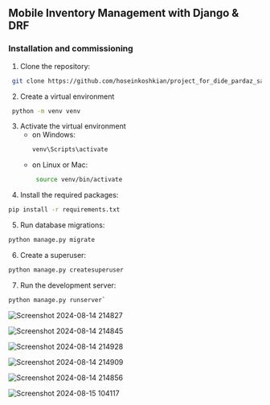 ## Mobile Inventory Management  with Django & DRF


### Installation and commissioning

1.  Clone the repository:
```bash  
 git clone https://github.com/hoseinkoshkian/project_for_dide_pardaz_saba.git
```

2. Create a virtual environment
  ```bash  
   python -m venv venv
```

3. Activate the virtual environment
	- on Windows:
		 ```bash  
		 venv\Scripts\activate
		```
	 - on Linux or Mac:
		  ```bash  
		   source venv/bin/activate
		```
 4. Install the required packages:
  ```bash  
 pip install -r requirements.txt
```
 5. Run database migrations:
  ```bash  
  python manage.py migrate
```
 6. Create a superuser:
  ```bash  
 python manage.py createsuperuser
```
 7. Run the development server:
  ```bash  
 python manage.py runserver`
```


![Screenshot 2024-08-14 214827](https://github.com/user-attachments/assets/efd42ded-23c9-4e93-b901-afeff1ce7753)

![Screenshot 2024-08-14 214845](https://github.com/user-attachments/assets/14a5d08b-664c-45bf-8b1b-8150afa1d866)

![Screenshot 2024-08-14 214928](https://github.com/user-attachments/assets/f8ce69b7-ae9b-4b9e-83c3-1deeda4c8a8f)

![Screenshot 2024-08-14 214909](https://github.com/user-attachments/assets/711ab3f2-942c-433c-ad3a-9c1071cfad53)

![Screenshot 2024-08-14 214856](https://github.com/user-attachments/assets/16295ece-dd58-4085-bb32-93eb32ec98ce)

![Screenshot 2024-08-15 104117](https://github.com/user-attachments/assets/acdf257d-db69-4b56-a801-e3a570d964b4)
